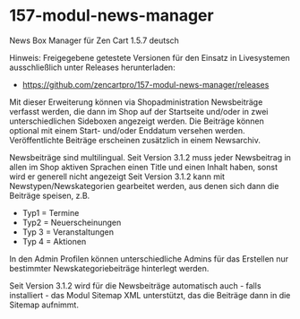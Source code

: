 # 157-modul-news-manager
News Box Manager für Zen Cart 1.5.7 deutsch

Hinweis: 
Freigegebene getestete Versionen für den Einsatz in Livesystemen ausschließlich unter Releases herunterladen:
* https://github.com/zencartpro/157-modul-news-manager/releases

Mit dieser Erweiterung können via Shopadministration Newsbeiträge verfasst werden, die dann im Shop auf der Startseite und/oder in zwei unterschiedlichen Sideboxen angezeigt werden.
Die Beiträge können optional mit einem Start- und/oder Enddatum versehen werden.
Veröffentlichte Beiträge erscheinen zusätzlich in einem Newsarchiv.

Newsbeiträge sind multilingual.
Seit Version 3.1.2 muss jeder Newsbeitrag in allen im Shop aktiven Sprachen einen Title und einen Inhalt haben, sonst wird er generell nicht angezeigt
Seit Version 3.1.2 kann mit Newstypen/Newskategorien gearbeitet werden, aus denen sich dann die Beiträge speisen, z.B.
* Typ1 = Termine
* Typ2 = Neuerscheinungen
* Typ 3 = Veranstaltungen
* Typ 4 = Aktionen

In den Admin Profilen können unterschiedliche Admins für das Erstellen nur bestimmter Newskategoriebeiträge hinterlegt werden.

Seit Version 3.1.2 wird für die Newsbeiträge automatisch auch - falls installiert - das Modul Sitemap XML unterstützt, das die Beiträge dann in die Sitemap aufnimmt.
